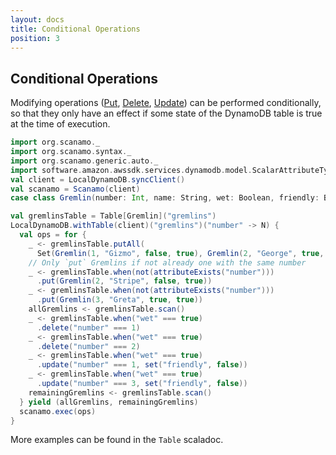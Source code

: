 ```yaml
---
layout: docs
title: Conditional Operations
position: 3
---
```


## Conditional Operations

Modifying operations ([Put](operations.md#put-and-get), [Delete](operations.md#delete), [Update](operations.md#update)) can be performed conditionally, so that they only have an effect if some state of the DynamoDB table is true at the time of execution.

```scala mdoc:silent
import org.scanamo._
import org.scanamo.syntax._
import org.scanamo.generic.auto._
import software.amazon.awssdk.services.dynamodb.model.ScalarAttributeType._
val client = LocalDynamoDB.syncClient()
val scanamo = Scanamo(client)
case class Gremlin(number: Int, name: String, wet: Boolean, friendly: Boolean)
```
```scala mdoc
val gremlinsTable = Table[Gremlin]("gremlins")
LocalDynamoDB.withTable(client)("gremlins")("number" -> N) {
  val ops = for {
    _ <- gremlinsTable.putAll(
      Set(Gremlin(1, "Gizmo", false, true), Gremlin(2, "George", true, false)))
    // Only `put` Gremlins if not already one with the same number
    _ <- gremlinsTable.when(not(attributeExists("number")))
      .put(Gremlin(2, "Stripe", false, true))
    _ <- gremlinsTable.when(not(attributeExists("number")))
      .put(Gremlin(3, "Greta", true, true))
    allGremlins <- gremlinsTable.scan()  
    _ <- gremlinsTable.when("wet" === true)
      .delete("number" === 1)
    _ <- gremlinsTable.when("wet" === true)
      .delete("number" === 2)
    _ <- gremlinsTable.when("wet" === true)
      .update("number" === 1, set("friendly", false))
    _ <- gremlinsTable.when("wet" === true)
      .update("number" === 3, set("friendly", false))
    remainingGremlins <- gremlinsTable.scan()
  } yield (allGremlins, remainingGremlins)
  scanamo.exec(ops)
}
```

More examples can be found in the `Table` scaladoc.